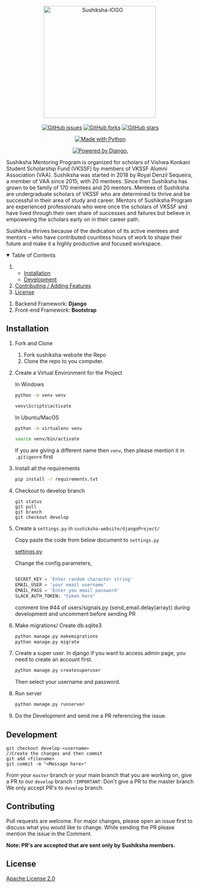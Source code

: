 <p align="center"> 
 <img src="https://vkssfalumni.com/wp-content/uploads/2016/11/sushikshalogo-300x300.png" alt="Sushiksha-lOGO" border="0" width=300 height=300/>&nbsp; </a></p>

<p class="text-center mb-3" align="center">
<a href="https://github.com/18praneeth/sushiksha-website/issues"><img alt="GitHub issues" src="https://img.shields.io/github/issues/18praneeth/sushiksha-website?style=for-the-badge"></a>
<a href="https://github.com/18praneeth/sushiksha-website/network"><img alt="GitHub forks" src="https://img.shields.io/github/forks/18praneeth/sushiksha-website?style=for-the-badge"></a>
<a href="https://github.com/18praneeth/sushiksha-website/stargazers"><img alt="GitHub stars" src="https://img.shields.io/github/stars/18praneeth/sushiksha-website?style=for-the-badge"></a>
</p>

<p class="text-center mb-3" align="center">
<a href="https://sushiksha.konkanischolarship.com/"><img src="https://forthebadge.com/images/badges/made-with-python.svg" border="0" title="Made with Python" /></a>
</p>

<p class="text-center mb-3" align="center">
<a href="http://www.djangoproject.com/"><img src="https://www.djangoproject.com/m/img/badges/djangopowered126x54.gif" border="0" alt="Powered by Django." title="Powered by Django." /></a>
</p>

Sushiksha Mentoring Program is organized for scholars of Vishwa Konkani Student Scholarship Fund (VKSSF) by members of VKSSF Alumni Association (VAA). Sushiksha was started in 2018 by Royal Denzil Sequeira, a member of VAA since 2015, with 20 mentees. Since then Sushiksha has grown to be family of 170 mentees and 20 mentors. Mentees of Sushiksha are undergraduate scholars of VKSSF who are determined to thrive and be successful in their area of study and career. Mentors of Sushiksha Program are experienced professionals who were once the scholars of VKSSF and have lived through their own share of successes and failures but believe in empowering the scholars early on in their career path.

Sushiksha thrives because of the dedication of its active mentees and mentors – who have contributed countless hours of work to shape their future and make it a highly productive and focused workspace.

<!-- TABLE OF CONTENTS -->
<details open="open">
  <summary>Table of Contents</summary>
  <ol>
    <li>
      <ul>
        <li><a href="#installation">Installation</a></li>
        <li><a href="#development">Development</a></li>
      </ul>
    </li>
    <li><a href="#contributing">Contributing / Adding Features</a></li>
    <li><a href="#license">License</a></li>
  </ol>
</details>


1. Backend Framework: **Django**
2. Front-end Framework: **Bootstrap**

## Installation 

1. Fork and Clone
    <ol>
    <li>Fork sushiksha-website the Repo</li>
    <li>Clone the repo to you computer.</li>
    </ol>

2. Create a Virtual Environment for the Project

    In Windows
    ```bash
    python -m venv venv
    
    venv\Scripts\activate
    ```

    In Ubuntu/MacOS
    ```bash
    python -m virtualenv venv
    
    source venv/bin/activate
    ```
   
   If you are giving a different name then `venv`, then please mention it in `.gitigonre` first

3. Install all the requirements

    ```bash
    pip install -r requirements.txt
    ```
   
4. Checkout to develop branch
     ```git
    git status
    git pull
    git branch
    git checkout develop
    ```
   
5. Create a `settings.py` in `sushiksha-website/djangoProject/`

    Copy paste the code from below document to `settings.py`
    
    [settings.py](https://github.com/18praneeth/sushiksha-website/blob/test/djangoProject/settings.py)
    
    Change the config parameters,
    ```python
   
   SECRET_KEY = 'Enter random character string'
   EMAIL_USER = 'your email username'
   EMAIL_PASS = 'Enter you email password'
   SLACK_AUTH_TOKEN: "token here"

    ```
   
   comment line #44 of users/signals.py (send_email.delay(array)) during development and uncomment before sending PR

6. Make migrations/ Create db.sqlite3

    ```bash
    python manage.py makemigrations
    python manage.py migrate
    ```
7. Create a super user.
    In django if you want to access admin page, you need to create an account first.
    ```djangotemplate
    python manage.py createsuperuser
    ```
   Then select your username and password.
   
8. Run server
    ```bash
    python manage.py runserver
    ```
9. Do the Development and send me a PR referencing the issue.

## Development

    git checkout develop-<username>
    //Create the changes and then commit
    git add <filename>
    git commit -m "<Message here>"
    
From your `master` branch or your main branch that you are working on, give a PR to our `develop` branch
`!IMPORTANT`: Don't give a PR to the master branch
We only accept PR's to `develop` branch.

   

## Contributing
   Pull requests are welcome. For major changes, please open an issue first to discuss what you would like to change.
   While sending the PR please mention the issue in the Comment.

**Note: PR's are accepted that are sent only by Sushiksha members.**

## License
[Apache License 2.0](https://github.com/18praneeth/sushiksha-website#license)
